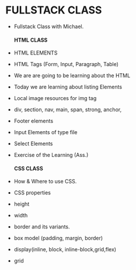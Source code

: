 # FULLSTACK CLASS
- Fullstack Class with Michael.

   #### HTML CLASS
 - HTML ELEMENTS
 - HTML Tags (Form, Input, Paragraph, Table)
 - We are  are going to be learning about the HTML
 - Today we are learning about listing Elements
 - Local image resources for img tag
 - div, section, nav, main, span, strong, anchor,
 - Footer elements
 - Input Elements of type file 
 - Select Elements 
 - Exercise of the Learning (Ass.)


   #### CSS CLASS
- How & Where to use CSS.
- CSS properties
- height 
- width
- border and its variants.
- box model (padding, margin, border)
- display(inline, block, inline-block,grid,flex)
- grid